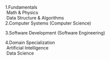 1.Fundamentals <br />
&nbsp;Math & Physics <br />
&nbsp;Data Structure & Algorithms <br />
2.Computer Systems (Computer Science) <br />

3.Software Development (Software Engineering) <br />

4.Domain Specialization <br/>
&nbsp;Artificial Intelligence <br />
&nbsp;Data Science

